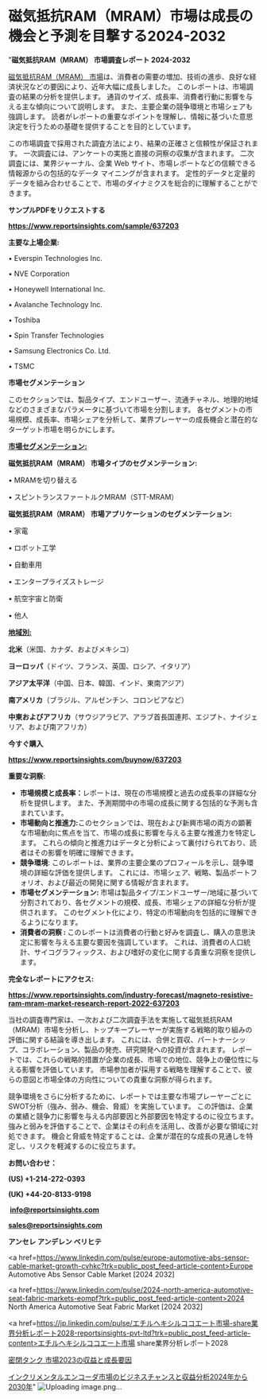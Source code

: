 # 磁気抵抗RAM（MRAM）市場は成長の機会と予測を目撃する2024-2032

"<strong>磁気抵抗RAM（MRAM） 市場調査レポート 2024-2032</strong>

<a href=https://www.reportsinsights.com/sample/637203>磁気抵抗RAM（MRAM） 市場</a>は、消費者の需要の増加、技術の進歩、良好な経済状況などの要因により、近年大幅に成長しました。 このレポートは、市場調査の結果の分析を提供します。 通貨のサイズ、成長率、消費者行動に影響を与える主な傾向について説明します。 また、主要企業の競争環境と市場シェアも強調します。 読者がレポートの重要なポイントを理解し、情報に基づいた意思決定を行うための基礎を提供することを目的としています。

この市場調査で採用された調査方法により、結果の正確さと信頼性が保証されます。 一次調査には、アンケートの実施と直接の洞察の収集が含まれます。 二次調査には、業界ジャーナル、企業 Web サイト、市場レポートなどの信頼できる情報源からの包括的なデータ マイニングが含まれます。 定性的データと定量的データを組み合わせることで、市場のダイナミクスを総合的に理解することができます。

<strong><b>サンプルPDFをリクエストする</b></strong>

<a href=https://www.reportsinsights.com/sample/637203><strong><u>https://www.reportsinsights.com/sample/637203</u></strong></a>

<strong>主要な上場企業:</strong>

• Everspin Technologies Inc.

• NVE Corporation

• Honeywell International Inc.

• Avalanche Technology Inc.

• Toshiba

• Spin Transfer Technologies

• Samsung Electronics Co. Ltd.

• TSMC

<strong>市場セグメンテーション</strong>

このセクションでは、製品タイプ、エンドユーザー、流通チャネル、地理的地域などのさまざまなパラメータに基づいて市場を分割します。 各セグメントの市場規模、成長率、市場シェアを分析して、業界プレーヤーの成長機会と潜在的なターゲット市場を明らかにします。

<strong><u>市場セグメンテーション</u></strong><strong><u>:</u></strong>

<strong>磁気抵抗RAM（MRAM） 市場タイプのセグメンテーション:</strong>

• MRAMを切り替える

• スピントランスファートルクMRAM（STT-MRAM）

<strong>磁気抵抗RAM（MRAM） 市場アプリケーションのセグメンテーション:</strong>

• 家電

• ロボット工学

• 自動車用

• エンタープライズストレージ

• 航空宇宙と防衛

• 他人

<strong><u>地域別</u></strong><strong><u>:</u></strong>

<strong>北米</strong>（米国、カナダ、およびメキシコ）

<strong>ヨーロッパ</strong>（ドイツ、フランス、英国、ロシア、イタリア）

<strong>アジア太平洋</strong>（中国、日本、韓国、インド、東南アジア）

<strong>南アメリカ</strong>（ブラジル、アルゼンチン、コロンビアなど）

<strong>中東およびアフリカ</strong>（サウジアラビア、アラブ首長国連邦、エジプト、ナイジェリア、および南アフリカ）

<strong>今すぐ購入</strong>

<a href=https://www.reportsinsights.com/buynow/637203><strong><u>https://www.reportsinsights.com/buynow/637203</u></strong></a>

<strong>重要な洞察:</strong>
<ul>
  <li><strong>市場規模と成長率：</strong>レポートは、現在の市場規模と過去の成長率の詳細な分析を提供します。 また、予測期間中の市場の成長に関する包括的な予測も含まれています。</li>
  <li><strong>市場動向と推進力:</strong>このセクションでは、現在および新興市場の両方の顕著な市場動向に焦点を当て、市場の成長に影響を与える主要な推進力を特定します。 これらの傾向と推進力はデータと分析によって裏付けられており、読者はその影響を明確に理解できます。</li>
  <li><strong>競争環境</strong>: このレポートは、業界の主要企業のプロフィールを示し、競争環境の詳細な評価を提供します。 これには、市場シェア、戦略、製品ポートフォリオ、および最近の開発に関する情報が含まれます。</li>
  <li><strong>市場セグメンテーション: </strong>市場は製品タイプ/エンドユーザー/地域に基づいて分割されており、各セグメントの規模、成長、市場シェアの詳細な分析が提供されます。 このセグメント化により、特定の市場動向を包括的に理解できるようになります。</li>
  <li><strong>消費者の洞察 : </strong>このレポートは消費者の行動と好みを調査し、購入の意思決定に影響を与える主要な要因を強調しています。 これは、消費者の人口統計、サイコグラフィックス、および嗜好の変化に関する貴重な洞察を提供します。</li>
</ul>
<strong>完全なレポートにアクセス:</strong>

<a href=https://www.reportsinsights.com/industry-forecast/magneto-resistive-ram-mram-market-research-report-2022-637203><strong><u><b>https://www.reportsinsights.com/industry-forecast/magneto-resistive-ram-mram-market-research-report-2022-637203</b></u></strong></a>

当社の調査専門家は、一次および二次調査手法を実施して磁気抵抗RAM（MRAM）市場を分析し、トップキープレーヤーが実施する戦略的取り組みの評価に関する結論を導き出します。 これには、合併と買収、パートナーシップ、コラボレーション、製品の発売、研究開発への投資が含まれます。 レポートでは、これらの戦略的措置が企業の成長、市場での地位、競争上の優位性に与える影響を評価しています。 市場参加者が採用する戦略を理解することで、彼らの意図と市場全体の方向性についての貴重な洞察が得られます。

競争環境をさらに分析するために、レポートでは主要な市場プレーヤーごとにSWOT分析（強み、弱み、機会、脅威）を実施しています。 この評価は、企業の業績と競争力に影響を与える内部要因と外部要因を特定するのに役立ちます。 強みと弱みを評価することで、企業はその利点を活用し、改善が必要な領域に対処できます。 機会と脅威を特定することは、企業が潜在的な成長の見通しを特定し、リスクを軽減するのに役立ちます。

<strong>お問い合わせ：</strong>

<strong>(US) +1-214-272-0393</strong>

<strong>(UK) +44-20-8133-9198</strong>

<strong> </strong><a href=info@reportsinsights.com><strong><u>info@reportsinsights.com</u></strong></a>

<a href=sales@reportsinsights.com><strong><u>sales@reportsinsights.com</u></strong></a>

<strong>アンセレ アンデレン ベリヒテ</strong>

<a href=https://www.linkedin.com/pulse/europe-automotive-abs-sensor-cable-market-growth-cvhkc?trk=public_post_feed-article-content>Europe Automotive Abs Sensor Cable Market [2024 2032]</a>

<a href=https://www.linkedin.com/pulse/2024-north-america-automotive-seat-fabric-markets-eompf?trk=public_post_feed-article-content>2024 North America Automotive Seat Fabric Market [2024 2032]</a>

<a href=https://jp.linkedin.com/pulse/エチルヘキシルココエート市場-share業界分析レポート2028-reportsinsights-pvt-ltd?trk=public_post_feed-article-content>エチルヘキシルココエート市場 share業界分析レポート2028</a>

<a href=https://www.linkedin.com/pulse/密閉タンク-市場2023の収益と成長要因-infopulse-daily-360/>密閉タンク 市場2023の収益と成長要因</a>

<a href=https://www.linkedin.com/pulse/インクリメンタルエンコーダ市場のビジネスチャンスと収益分析2024年から2030年-reportsinsights-pvt-ltd-lk6ve/>インクリメンタルエンコーダ市場のビジネスチャンスと収益分析2024年から2030年</a>"
![Uploading image.png…]()
